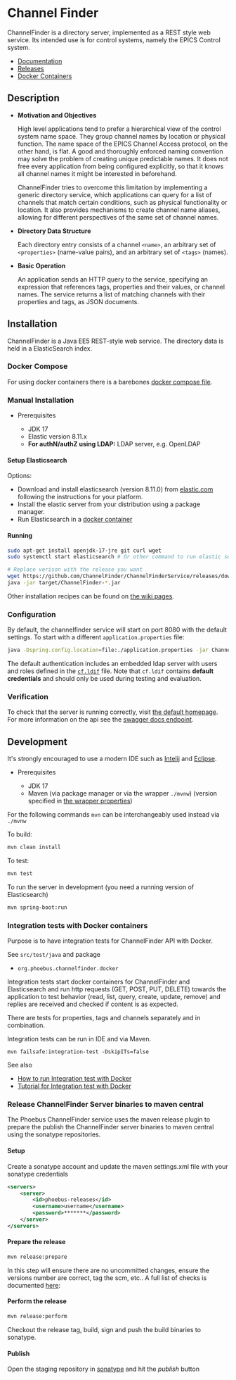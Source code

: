 # Channel Finder

ChannelFinder is a directory server, implemented as a REST style web service.
Its intended use is for control systems, namely the EPICS Control system.

- [Documentation](https://channelfinder.readthedocs.io/en/latest/)
- [Releases](https://github.com/ChannelFinder/ChannelFinderService/releases)
- [Docker Containers](https://github.com/ChannelFinder/ChannelFinderService/pkgs/container/channelfinderservice)

## Description

* **Motivation and Objectives**

  High level applications tend to prefer a hierarchical view of the control system name space. They group channel names
  by location or physical function. The name space of the EPICS Channel Access protocol, on the other hand, is flat. A
  good and thoroughly enforced naming convention may solve the problem of creating unique predictable names. It does not
  free every application from being configured explicitly, so that it knows all channel names it might be interested in
  beforehand.

  ChannelFinder tries to overcome this limitation by implementing a generic directory service, which applications can
  query for a list of channels that match certain conditions, such as physical functionality or location. It also
  provides mechanisms to create channel name aliases, allowing for different perspectives of the same set of channel
  names.

* **Directory Data Structure**

  Each directory entry consists of a channel `<name>`, an arbitrary set of `<properties>` (name-value pairs), and an
  arbitrary set of `<tags>` (names).

* **Basic Operation**

  An application sends an HTTP query to the service, specifying an expression that references tags, properties and their
  values, or channel names. The service returns a list of matching channels with their properties and tags, as JSON
  documents.

## Installation

ChannelFinder is a Java EE5 REST-style web service. The directory data is held in a ElasticSearch index.

### Docker Compose

For using docker containers there is a barebones [docker compose file](./docker-compose.yml).

### Manual Installation

* Prerequisites

    * JDK 17
    * Elastic version 8.11.x
    * **For authN/authZ using LDAP:** LDAP server, e.g. OpenLDAP

#### Setup Elasticsearch

Options:

- Download and install elasticsearch (version 8.11.0)
  from [elastic.com](https://www.elastic.co) following the instructions for
  your platform.
- Install the elastic server from your distribution using a package manager.
- Run Elasticsearch in a [docker container](https://www.elastic.co/guide/en/elasticsearch/reference/current/docker.html)

#### Running

```bash
sudo apt-get install openjdk-17-jre git curl wget
sudo systemctl start elasticsearch # Or other command to run elastic search

# Replace verison with the release you want
wget https://github.com/ChannelFinder/ChannelFinderService/releases/download/ChannelFinder-{version}/ChannelFinder-{version}.jar 
java -jar target/ChannelFinder-*.jar
``` 

Other installation recipes can be found
on [the wiki pages](https://github.com/ChannelFinder/ChannelFinder-SpringBoot/wiki).

### Configuration

By default, the channelfinder service will start on port 8080 with the default settings. To start with a
different `application.properties` file:

```bash
java -Dspring.config.location=file:./application.properties -jar ChannelFinder-*.jar
```

The default authentication includes an embedded ldap server with users and roles defined in
the [`cf.ldif`](src/main/resources/cf.ldif) file.
Note that `cf.ldif` contains **default credentials** and should only be used during testing and evaluation.

### Verification

To check that the server is running correctly, visit [the default homepage](http://localhost:8080/). For more
information on the api see the [swagger docs endpoint](http://localhost:8080/swagger-ui/index.html). 

## Development

It's strongly encouraged to use a modern IDE such as [Intelij](https://www.jetbrains.com/idea/)
and [Eclipse](https://eclipseide.org/).

* Prerequisites

    * JDK 17
    * Maven (via package manager or via the wrapper `./mvnw`) (version specified
      in [the wrapper properties](./.mvn/wrapper/maven-wrapper.properties))

For the following commands `mvn` can be interchangeably used instead via `./mvnw`

To build:

```bash
mvn clean install
```

To test:

```bash
mvn test
```

To run the server in development (you need a running version of Elasticsearch)

```bash
mvn spring-boot:run
```

### Integration tests with Docker containers

Purpose is to have integration tests for ChannelFinder API with Docker.

See `src/test/java` and package

* `org.phoebus.channelfinder.docker`

Integration tests start docker containers for ChannelFinder and Elasticsearch and run http requests (GET, POST, PUT,
DELETE) towards the application to test behavior (read, list, query, create, update, remove) and
replies are received and checked if content is as expected.

There are tests for properties, tags and channels separately and in combination.

Integration tests can be run in IDE and via Maven.

```
mvn failsafe:integration-test -DskipITs=false
```

See also

* [How to run Integration test with Docker](src/test/resources/INTEGRATIONTEST_DOCKER_RUN.md)
* [Tutorial for Integration test with Docker](src/test/resources/INTEGRATIONTEST_DOCKER_TUTORIAL.md)

### Release ChannelFinder Server binaries to maven central

The Phoebus ChannelFinder service uses the maven release plugin to prepare the publish the ChannelFinder server binaries
to maven central
using the sonatype repositories.

#### Setup

Create a sonatype account and update the maven settings.xml file with your sonatype credentials

```xml
<servers>
    <server>
        <id>phoebus-releases</id>
        <username>username</username>
        <password>*******</password>
    </server>
</servers>
```

#### Prepare the release

```bash
mvn release:prepare
```  

In this step will ensure there are no uncommitted changes, ensure the versions number are correct, tag the scm, etc..
A full list of checks is
documented [here](https://maven.apache.org/maven-release/maven-release-plugin/examples/prepare-release.html):

#### Perform the release

```bash
mvn release:perform
```

Checkout the release tag, build, sign and push the build binaries to sonatype.

#### Publish

Open the staging repository in [sonatype](https://s01.oss.sonatype.org/#stagingRepositories) and hit the *publish*
button
